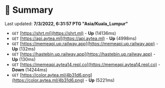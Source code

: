 # 📖 Summary
Last updated: **7/3/2022, 6:31:57 PTG "Asia/Kuala_Lumpur"**

- `GET` [https://shrt.ml](https://shrt.ml) - **Up** (14136ms)
- `GET` [https://api.aytea.ml](https://api.aytea.ml) - **Up** (4998ms)
- `GET` [https://memeapi.up.railway.app](https://memeapi.up.railway.app) - **Up** (132ms)
- `GET` [https://hastebin.up.railway.app](https://hastebin.up.railway.app) - **Up** (130ms)
- `GET` [https://memeapi.aytea14.repl.co](https://memeapi.aytea14.repl.co) - **Down** (14244ms)
- `GET` [https://color.aytea.ml/4b31d6.png](https://color.aytea.ml/4b31d6.png) - **Up** (5221ms)
